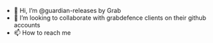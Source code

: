 - 👋 Hi, I’m @guardian-releases by Grab
- 💞️ I’m looking to collaborate with grabdefence clients on their github accounts
- 📫 How to reach me <todo>

<!---
guardian-releases/guardian-releases is a ✨ special ✨ repository because its `README.md` (this file) appears on your GitHub profile.
You can click the Preview link to take a look at your changes.
--->
